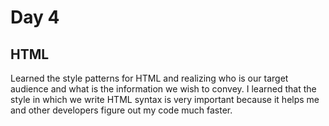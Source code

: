 # Day 4
## HTML
 
Learned the style patterns for HTML and realizing who is our target audience and what is the information we wish to convey. I learned that the style in which we write HTML syntax is very important because it helps me and other developers figure out my code much faster.